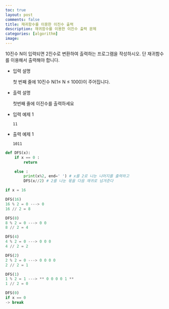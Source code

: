 ```yaml
---
toc: true
layout: post
comments: false
title: 재귀함수를 이용한 이진수 출력
description: 재귀함수를 이용한 이진수 출력 문제
categories: [algorithm]
image: 
---
```

10진수 N이 입력되면 2진수로 변환하여 출력하는 프로그램을 작성하시오. 단 재귀함수를 이용해서 출력해야 합니다.

- 입력 설명
    
    첫 번째 줄에 10진수 N(1≤ N ≤ 1000)이 주어집니다.
    
- 출력 설명
    
    첫번째 줄에 이진수를 출력하세요
    

- 입력 예제 1
    
    `11`
    
- 출력 예제 1
    
    `1011`
    

```python
def DFS(x):
	if x == 0 :
		return

	else :
		print(x%2, end=' ') # x를 2로 나눈 나머지를 출력하고
		DFS(x//2) # 2를 나눈 몫을 다음 재귀로 넘겨준다
```

```python
if x = 16

DFS(16)
16 % 2 = 0 ---> 0
16 // 2 = 8

DFS(8)
8 % 2 = 0 ---> 0 0
8 // 2 = 4

DFS(4)
4 % 2 = 0 ---> 0 0 0
4 // 2 = 2

DFS(2)
2 % 2 = 0 ---> 0 0 0 0
2 // 2 = 1

DFS(1)
1 % 2 = 1 ---> ** 0 0 0 0 1 **
1 // 2 = 0

DFS(0)
if x == 0 
-> break
```